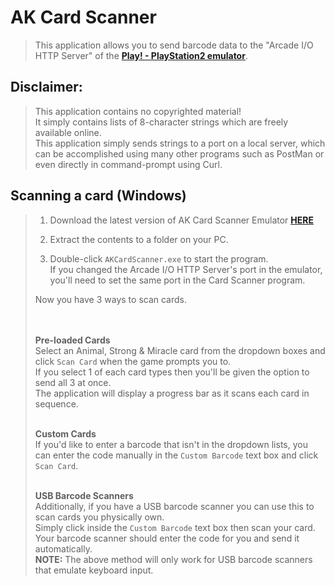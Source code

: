 # AK Card Scanner
> This application allows you to send barcode data to the "Arcade I/O HTTP Server" of the [**Play! - PlayStation2 emulator**](<https://github.com/jpd002/Play->).

## Disclaimer:
> This application contains no copyrighted material!<br>
> It simply contains lists of 8-character strings which are freely available online.<br>
> This application simply sends strings to a port on a local server, which can be accomplished using many other programs such as PostMan or even directly in command-prompt using Curl.



## Scanning a card (Windows)
> 1. Download the latest version of AK Card Scanner Emulator  [**HERE**](<https://github.com/Gama-Tech/AK-Card-Scanner-Releases/releases/tag/release>)
> 
> 2. Extract the contents to a folder on your PC.
> 
> 3. Double-click `AKCardScanner.exe` to start the program.<br>
> If you changed the Arcade I/O HTTP Server's port in the emulator, you'll need to set the same port in the Card Scanner program. 
> 
> Now you have 3 ways to scan cards.<br><br><br>
>
> 
> **Pre-loaded Cards<br>**
> Select an Animal, Strong & Miracle card from the dropdown boxes and click `Scan Card` when the game prompts you to.<br>
> If you select 1 of each card types then you'll be given the option to send all 3 at once.<br>
> The application will display a progress bar as it scans each card in sequence.<br><br>
> 
> **Custom Cards**<br>
> If you'd like to enter a barcode that isn't in the dropdown lists, you can enter the code manually in the `Custom Barcode` text box and click `Scan Card`.<br><br>
> 
> **USB Barcode Scanners<br>**
> Additionally, if you have a USB barcode scanner you can use this to scan cards you physically own.<br>
> Simply click inside the `Custom Barcode` text box then scan your card.<br>
> Your barcode scanner should enter the code for you and send it automatically.<br>
> **NOTE:** The above method will only work for USB barcode scanners that emulate keyboard input.
